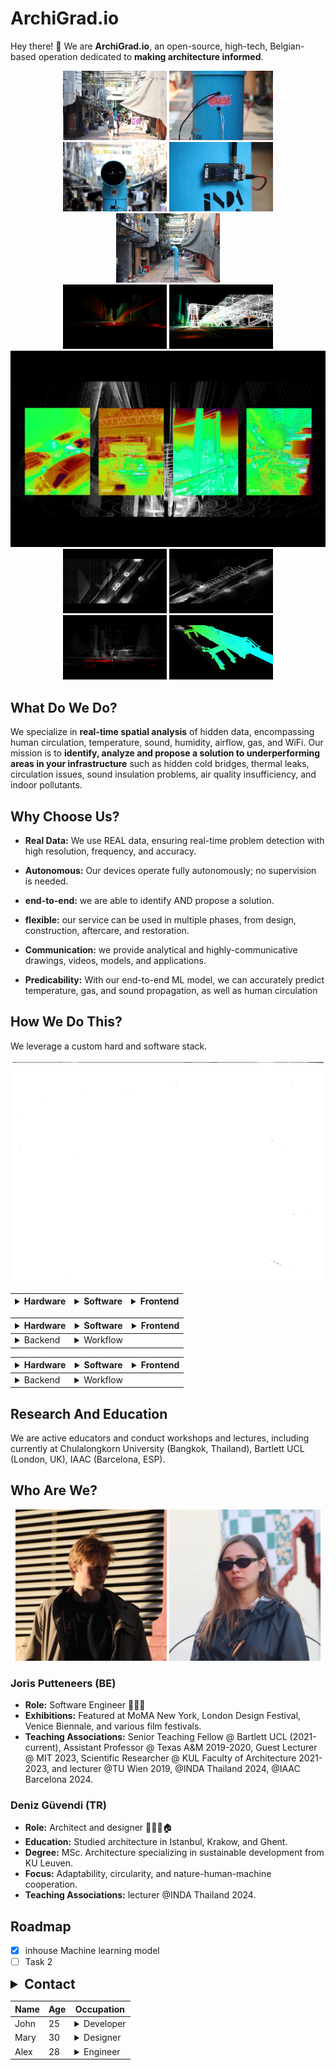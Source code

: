  
# ArchiGrad.io 

Hey there! 👋 We are **ArchiGrad.io**, an open-source, high-tech, Belgian-based operation dedicated to **making architecture informed**.
<br>
<!-- <div style="text-align: center;">
  <img src="./assets/a_1.png" alt="Image 1" style="width: 33%; display: inline-block;">
  <img src="./assets/a_2.png" alt="Image 2" style="width: 33%; display: inline-block;">
  <img src="./assets/a_3.png" alt="Image 3" style="width: 33%; display: inline-block;">
</div> -->
<div style="text-align: center;">
  <img src="./assets/IMG_3658.JPG" alt="Image 1" style="width: 33%; display: inline-block;">
  <img src="./assets/IMG_3760.JPG" alt="Image 3" style="width: 33%; display: inline-block;">
  <img src="./assets/IMG_3787.JPG" alt="Image 3" style="width: 33%; display: inline-block;">
  <img src="./assets/IMG_3807.JPG" alt="Image 3" style="width: 33%; display: inline-block;">
  <img src="./assets/IMG_3850.JPG" alt="Image 3" style="width: 33%; display: inline-block;">
</div>



<div style="text-align: center;">
  <img src="./assets/INDA_group_3_2.png" alt="Image 3" style="width: 33%; display: inline-block;">
  <img src="./assets/INDA_group_3_4.png" alt="Image 3" style="width: 33%; display: inline-block;">
  <img src="./assets/INDA_group_3_5.png" alt="Image 3" style="width: 100%; display: inline-block;">
  <img src="./assets/INDA_group_3_7.png" alt="Image 3" style="width: 33%; display: inline-block;">
  <img src="./assets/INDA_group_3_9.png" alt="Image 3" style="width: 33%; display: inline-block;">
  <img src="./assets/INDA_group_3_10.png" alt="Image 3" style="width: 33%; display: inline-block;">
  <img src="./assets/INDA_group_3_14.png" alt="Image 3" style="width: 33%; display: inline-block;">
</div>

## What Do We Do? <!--<img src="./assets/animated.gif" style="height:15px; width:15px;border-radius: 50%; ">-->

We specialize in **real-time spatial analysis** of hidden data, encompassing human circulation, temperature, sound, humidity, airflow, gas, and WiFi. Our mission is to **identify, analyze and propose a solution to underperforming areas in your infrastructure** such as hidden cold bridges, thermal leaks, circulation issues, sound insulation problems, air quality insufficiency, and indoor pollutants. 

<!-- We outperform traditional methods, offering both an economical and environmental advantage. -->
<!-- [Link Text](http://example.com) -->

## Why Choose Us? <!--<img src="./assets/animated.gif" style="height:15px; width:15px;border-radius: 50%; ">-->

- **Real Data:** We use REAL data, ensuring real-time problem detection with high resolution, frequency, and accuracy.
  
- **Autonomous:** Our devices operate fully autonomously; no supervision is needed.

- **end-to-end:** we are able to identify AND propose a solution.

- **flexible:** our service can be used in multiple phases, from design, construction, aftercare, and restoration.

- **Communication:** we provide analytical and highly-communicative drawings, videos, models, and applications.

- **Predicability:** With our end-to-end ML model, we can accurately predict temperature, gas, and sound propagation, as well as  human circulation
 <!-- high-communicative drawings, videos, and models to effectively communicate our proposals and analyses. -->

## How We Do This? <!--<img src="./assets/animated.gif" style="height:15px; width:15px;border-radius: 50%; ">-->

We leverage a custom hard and software stack. 


  <img src="./assets/overview.jpg" alt="Image 1" style="width: 100%; display: inline-block;">


|  <details> <summary>Hardware</summary> - ESP32 <br> - C++</details>    | <details> <summary>Software</summary> - SideFx Houdini <br>   - Gimp <br>   - ffmpeg <br>   - imagemagick </details>  | <details>  <summary>Frontend</summary>  - JavaScript <br> - HTML <br>  - CSS <br> </details>
| ---------|------|------------|

| <details><summary>Hardware</summary> - ESP32 <br> - C++</details> | <details><summary>Software</summary> - SideFx Houdini <br> - Gimp <br> - ffmpeg <br> - imagemagick </details> | <details><summary>Frontend</summary> - JavaScript <br> - HTML <br> - CSS <br> </details> |
| ------------------------------------- | ----------------------------------------- | --------------------------------- |
| <details><summary>Backend</summary> - PHP <br> - MySQL <br> - Rust <br> - Python <br> - Apache HTTP Server </details> | <details><summary>Workflow</summary> - Vim <br> - Linux Debian </details> | |


| <details style="align-items: flex-start;"><summary>Hardware</summary> - ESP32 <br> - C++</details> | <details style="align-items: flex-start;"><summary>Software</summary> - SideFx Houdini <br> - Gimp <br> - ffmpeg <br> - imagemagick </details> | <details style="align-items: flex-start;"><summary>Frontend</summary> - JavaScript <br> - HTML <br> - CSS <br> </details> |
| ---------------------------------------------------------------------------------------------------- | -------------------------------------------------------------------------------------------------------- | ---------------------------------------- |
| <details style="align-items: flex-start;"><summary>Backend</summary> - PHP <br> - MySQL <br> - Rust <br> - Python <br> - Apache HTTP Server </details> | <details style="align-items: flex-start;"><summary>Workflow</summary> - Vim <br> - Linux Debian </details> | |

<!-- 
<details>
  <summary>Hardware</summary>

  - ESP32
  - C++
</details>

<details>
  <summary>Software</summary>

  - SideFx Houdini
  - Gimp
  - ffmpeg
  - imagemagick
</details>

<details>
  <summary>Frontend</summary>

  - JavaScript
  - HTML
  - CSS
</details>

<details>
  <summary>Backend</summary>

  - PHP
  - MySQL
  - Rust
  - Python
  - Apache HTTP Server
</details>

<details>
  <summary>Workflow</summary>

  - Vim
  - Linux Debian
</details> -->

## Research And Education <!--<img src="./assets/animated.gif" style="height:15px; width:15px;border-radius: 50%; ">-->

We are active educators and conduct workshops and lectures, including currently at Chulalongkorn University (Bangkok, Thailand),  Bartlett UCL (London, UK), IAAC (Barcelona, ESP).


## Who Are We? <!--<img src="./assets/animated.gif" style="height:15px; width:15px;border-radius: 50%; ">-->
<!-- <div style="text-align: center;">
  <img src="./assets/barcelona_Joris_cropped.JPG" alt="Image 1" style="width: 48%; display: inline-block;">
  <img src="./assets/barcelona_Deniz_cropped2.JPG" alt="Image 2" style="width: 48%; display: inline-block;">
</div>
-->

<div style="text-align: center;">
  <img src="./assets/barcelona_Joris_cropped.JPG" alt="Image 1" style="width: 48%; display: inline-block;">
  <img src="./assets/barcelona_Deniz_cropped5.JPG" alt="Image 2" style="width: 48%; display: inline-block;">
</div>


### Joris Putteneers (BE)
- **Role:** Software Engineer 🤖🧑‍💻
- **Exhibitions:** Featured at MoMA New York, London Design Festival, Venice Biennale, and various film festivals.
- **Teaching Associations:** Senior Teaching Fellow @ Bartlett UCL (2021-current), Assistant Professor @ Texas A&M 2019-2020, Guest Lecturer @ MIT 2023, Scientific Researcher @ KUL Faculty of Architecture 2021-2023, and lecturer @TU Wien 2019, @INDA Thailand 2024, @IAAC Barcelona 2024.

### Deniz Güvendi (TR)
- **Role:** Architect and designer 📐👷‍♀️🏠
- **Education:** Studied architecture in Istanbul, Krakow, and Ghent.
- **Degree:** MSc. Architecture specializing in sustainable development from KU Leuven.
- **Focus:** Adaptability, circularity, and nature-human-machine cooperation.
- **Teaching Associations:** lecturer @INDA Thailand 2024.

## Roadmap

- [x] inhouse Machine learning model
- [ ] Task 2
 
<details>
  <summary style="font-weight: bold; font-size: 1.5em;">Contact</summary>
  **Email:** putteneersjoris@gmail.com  
  **Email:** dguvendi9696@gmail.com  
</details>

| Name     | Age  | Occupation               |
| ---------|------|--------------------------|
| John     | 25   | <details><summary>Developer</summary>Software engineer</details>  |
| Mary     | 30   | <details><summary>Designer</summary>Graphic designer</details>    |
| Alex     | 28   | <details><summary>Engineer</summary>Mechanical engineer</details> |
